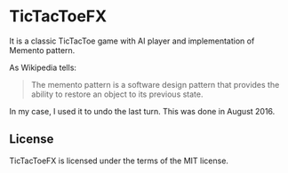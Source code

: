 # TicTacToeFX

It is a classic TicTacToe game with AI player and implementation of Memento pattern.

As Wikipedia tells:

> The memento pattern is a software design pattern that provides the ability to restore an object to its previous state.

In my case, I used it to undo the last turn. This was done in August 2016.

## License

TicTacToeFX is licensed under the terms of the MIT license.